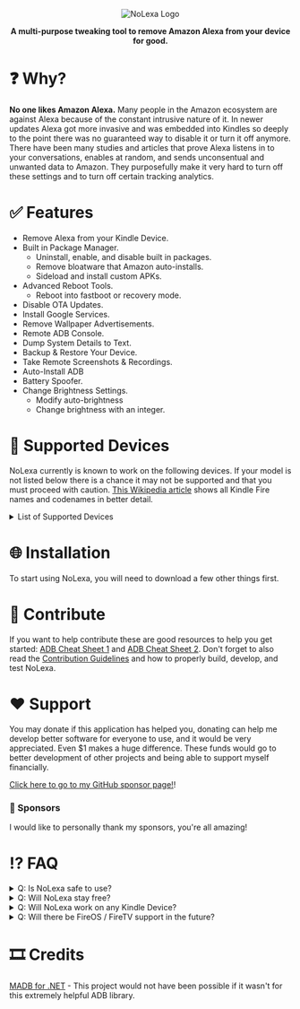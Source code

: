 ﻿<div align='center'>

![NoLexa Logo](https://github.com/byeoon/NoLexa/assets/47872200/a3ff2f7c-1705-44c4-a3a4-8714cbf5b352)

**A multi-purpose tweaking tool to remove Amazon Alexa from your device for good.**
</div>



# ❓ Why?
**No one likes Amazon Alexa.** Many people in the Amazon ecosystem are against Alexa because of the constant intrusive nature of it. In newer updates Alexa got more invasive and was embedded into Kindles so deeply to the point there was no guaranteed way to disable it or turn it off anymore. There have been many studies and articles that prove Alexa listens in to your conversations, enables at random, and sends unconsentual and unwanted data to Amazon. They purposefully make it very hard to turn off these settings and to turn off certain tracking analytics.


# ✅ Features

- Remove Alexa from your Kindle Device.
- Built in Package Manager.
   - Uninstall, enable, and disable built in packages.
   - Remove bloatware that Amazon auto-installs.
   - Sideload and install custom APKs.
- Advanced Reboot Tools.
   - Reboot into fastboot or recovery mode.
- Disable OTA Updates.
- Install Google Services.
- Remove Wallpaper Advertisements.
- Remote ADB Console.
- Dump System Details to Text.
- Backup & Restore Your Device.
- Take Remote Screenshots & Recordings.
- Auto-Install ADB
- Battery Spoofer.
- Change Brightness Settings.
  - Modify auto-brightness
  - Change brightness with an integer.
 
 # 📱 Supported Devices
NoLexa currently is known to work on the following devices. If your model is not listed below there is a chance it may not be supported and that you must proceed with caution. [This Wikipedia article](https://en.wikipedia.org/wiki/Fire_HD) shows all Kindle Fire names and codenames in better detail.

<details>
<summary>List of Supported Devices</summary>
 
- Fire HD 8 (2018) (Tested + Supported)
 
- Fire HD 8 (2017) (Tested + Supported)
 

 </details>


# 🌐 Installation
To start using NoLexa, you will need to download a few other things first.


# 📰 Contribute
If you want to help contribute these are good resources to help you get started: [ADB Cheat Sheet 1](https://www.automatetheplanet.com/adb-cheat-sheet/) and [ADB Cheat Sheet 2](https://technastic.com/adb-commands-list-adb-cheat-sheet/). Don't forget to also read the [Contribution Guidelines]() and how to properly build, develop, and test NoLexa.


# ❤ Support
You may donate if this application has helped you, donating can help me develop better software for everyone to use, and it would be very appreciated. Even $1 makes a huge difference. These funds would go to better development of other projects and being able to support myself financially. 

[Click here to go to my GitHub sponsor page!](https://github.com/sponsors/byeoon)!


### 💙 Sponsors
I would like to personally thank my sponsors, you're all amazing!
<!-- sponsors --> <!-- sponsors -->


# ⁉ FAQ

<details>
<summary>Q: Is NoLexa safe to use?</summary>
   A: <b>If you know what you are doing and make frequent backups, yes</b>. Since this is a tweaking tool you should keep in mind what you change.
</details>


<details>
<summary>Q: Will NoLexa stay free?</summary>
   A: <b>Yes.</b> You can make optional donations which will go towards better funding of NoLexa, and upcoming projects.
</details>

<details>
<summary>Q: Will NoLexa work on any Kindle Device?</summary>
   A: <b>Mostly.</b> There are some kindle devices that do not support NoLexa due to it being too old, or not having Alexa.
</details>

<details>
<summary>Q: Will there be FireOS / FireTV support in the future?</summary>
   A: <b>Yes.</b> I have plans to add support for the Firestick/FireTV in the future.
</details>


# 🎞 Credits
[MADB for .NET](https://github.com/quamotion/madb) - This project would not have been possible if it wasn't for this extremely helpful ADB library.
